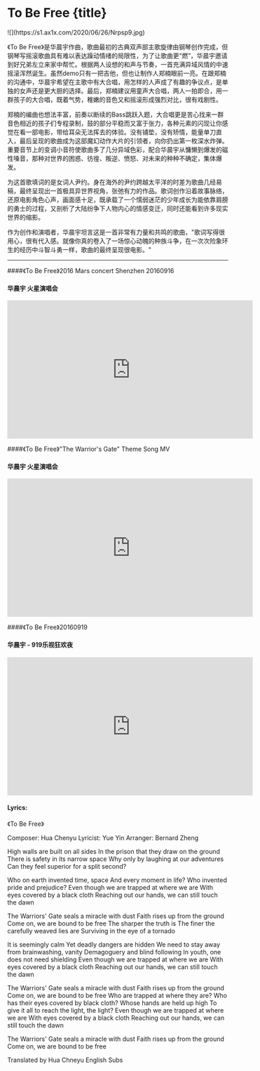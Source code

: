 # To Be Free {title}
<div class="background" markdown="1">
![](https://s1.ax1x.com/2020/06/26/Nrpsp9.jpg)
</div>

《To Be Free》是华晨宇作曲，歌曲最初的古典双声部主歌旋律由钢琴创作完成，但钢琴写摇滚歌曲具有难以表达躁动情绪的局限性，为了让歌曲更“燃”，华晨宇邀请到好兄弟左立来家中帮忙。根据两人设想的和声与节奏，一首充满异域风情的中速摇滚浑然诞生。虽然demo只有一把吉他，但也让制作人郑楠眼前一亮。在跟郑楠的沟通中，华晨宇希望在主歌中有大合唱，用怎样的人声成了有趣的争议点，是单独的女声还是更大胆的选择。最后，郑楠建议用童声大合唱，两人一拍即合，用一群孩子的大合唱，既着气势，稚嫩的音色又和摇滚形成强烈对比，很有戏剧性。

郑楠的编曲也想法丰富，前奏以断续的Bass跳跃入题，大合唱更是苦心找来一群音色相近的孩子们专程录制，鼓的部分平稳而又富于张力，各种元素的闪现让你感觉在看一部电影，带给耳朵无法挥去的体验。没有铺垫，没有矫情，能量单刀直入，最后呈现的歌曲成为这部魔幻动作大片的引领者，向你扔出第一枚深水炸弹。重要音节上的变调小音符使歌曲多了几分异域色彩，配合华晨宇从慵懒到爆发的磁性嗓音，那种对世界的困惑、彷徨、叛逆、愤怒、对未来的种种不确定，集体爆发。

为这首歌填词的是女词人尹约。身在海外的尹约跨越太平洋的时差为歌曲几经易稿，最终呈现出一首极具异世界视角，张弛有力的作品。歌词创作沿着故事脉络，还原电影角色心声，画面感十足，既承载了一个懦弱迷茫的少年成长为能依靠肩膀的勇士的过程，又剖析了大陆纷争下人物内心的情感变迁，同时还能看到许多现实世界的缩影。

作为创作和演唱者，华晨宇坦言这是一首非常有力量和共鸣的歌曲，"歌词写得很用心，很有代入感。就像你真的卷入了一场惊心动魄的种族斗争，在一次次险象环生的经历中斗智斗勇一样，歌曲的最终呈现很电影。"

---------------------------------

####《To Be Free》2016 Mars concert Shenzhen 20160916
#### 华晨宇 火星演唱会

<iframe width="560" height="315" src="https://www.youtube.com/embed/EI96RWkw27M" frameborder="0" allow="accelerometer; autoplay; encrypted-media; gyroscope; picture-in-picture" allowfullscreen></iframe>

####《To Be Free》"The Warrior's Gate" Theme Song MV
#### 华晨宇 火星演唱会

<iframe width="560" height="315" src="https://www.youtube.com/embed/dSuIbOfcPhQ" frameborder="0" allow="accelerometer; autoplay; encrypted-media; gyroscope; picture-in-picture" allowfullscreen></iframe>

####《To Be Free》20160919
#### 华晨宇 - 919乐视狂欢夜

<iframe width="560" height="315" src="https://www.youtube.com/embed/xv9mecYZU70" frameborder="0" allow="accelerometer; autoplay; encrypted-media; gyroscope; picture-in-picture" allowfullscreen></iframe>

#### Lyrics:
<div class="box">
《To Be Free》
   
Composer: Hua Chenyu
Lyricist: Yue Yin
Arranger: Bernard Zheng
    
High walls are built on all sides
In the prison that they draw on the ground
There is safety in its narrow space
Why only by laughing at our adventures
Can they feel superior for a split second?

Who on earth invented time, space
And every moment in life?
Who invented pride and prejudice?
Even though we are trapped at where we are
With eyes covered by a black cloth
Reaching out our hands,
we can still touch the dawn

The Warriors' Gate seals a miracle with dust
Faith rises up from the ground
Come on, we are bound to be free
The sharper the truth is
The finer the carefully weaved lies are
Surviving in the eye of a tornado

It is seemingly calm
Yet deadly dangers are hidden
We need to stay away from brainwashing, vanity
Demagoguery and blind following
In youth, one does not need shielding
Even though we are trapped at where we are
With eyes covered by a black cloth
Reaching out our hands,
we can still touch the dawn

The Warriors' Gate seals a miracle with dust
Faith rises up from the ground
Come on, we are bound to be free
Who are trapped at where they are?
Who has their eyes covered by black cloth?
Whose hands are held up high
To give it all to reach the light, the light?
Even though we are trapped at where we are
With eyes covered by a black cloth
Reaching out our hands,
we can still touch the dawn

The Warriors' Gate seals a miracle with dust
Faith rises up from the ground
Come on, we are bound to be free

Translated by Hua Chneyu English Subs
</div>